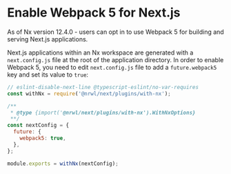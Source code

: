 # Enable Webpack 5 for Next.js

As of Nx version 12.4.0 - users can opt in to use Webpack 5 for building and serving Next.js applications.

Next.js applications within an Nx workspace are generated with a `next.config.js` file at the root of the application directory. In order to enable Webpack 5, you need to edit `next.config.js` file to add a `future.webpack5` key and set its value to `true`:

```js
// eslint-disable-next-line @typescript-eslint/no-var-requires
const withNx = require('@nrwl/next/plugins/with-nx');

/**
 * @type {import('@nrwl/next/plugins/with-nx').WithNxOptions}
 **/
const nextConfig = {
  future: {
    webpack5: true,
  },
};

module.exports = withNx(nextConfig);
```
